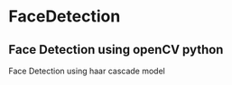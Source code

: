 # FaceDetection
Face Detection using openCV python
------------------------------------

Face Detection using haar cascade model
